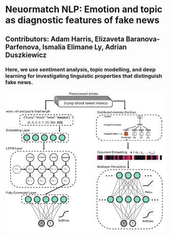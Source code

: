 # Neuormatch NLP: Emotion and topic as diagnostic features of fake news

## Contributors: Adam Harris, Elizaveta Baranova-Parfenova, Ismalia Elimane Ly, Adrian Duszkiewicz

### Here, we use sentiment analysis, topic modelling, and deep learning for investigating linguistic properties that distinguish fake news.

![alt text](neuromatch_schematic.png)
